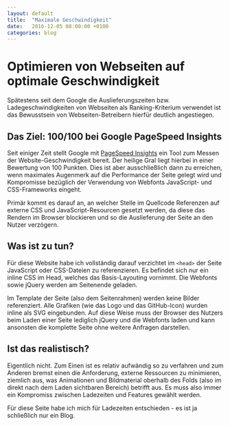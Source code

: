```yaml
---
layout: default
title:  "Maximale Geschwindigkeit"
date:   2016-12-05 08:00:00 +0100
categories: blog
---
```


# Optimieren von Webseiten auf optimale Geschwindigkeit

Spätestens seit dem Google die Auslieferungszeiten bzw. Ladegeschwindigkeiten von Webseiten als Ranking-Kriterium verwendet ist das Bewusstsein von Webseiten-Betreibern hierfür deutlich angestiegen.

## Das Ziel: 100/100 bei Google PageSpeed Insights

Seit einiger Zeit stellt Google mit [PageSpeed Insights][pagespeed-insights] ein Tool zum Messen der Website-Geschwindigkeit bereit. Der heilige Gral liegt hierbei in einer Bewertung von 100 Punkten. Dies ist aber ausschließlich dann zu erreichen, wenn maximales Augenmerk auf die Performance der Seite gelegt wird und Kompromisse bezüglich der Verwendung von Webfonts JavaScript- und CSS-Frameworks eingeht.

Primär kommt es darauf an, an welcher Stelle im Quellcode Referenzen auf externe CSS und JavaScript-Resourcen gesetzt werden, da diese das Rendern im Browser blockieren und so die Auslieferung der Seite an den Nutzer verzögern.

## Was ist zu tun?

Für diese Website habe ich vollständig darauf verzichtet im `<head>` der Seite JavaScript oder CSS-Dateien zu referenzieren. Es befindet sich nur ein inline CSS im Head, welches das Basis-Layouting vornimmt. Die Webfonts sowie jQuery werden am Seitenende geladen. 

Im Template der Seite (also dem Seitenrahmen) werden keine Bilder referenziert. Alle Grafiken (wie das Logo und das GitHub-Icon) wurden inline als SVG eingebunden. Auf diese Weise muss der Browser des Nutzers beim Laden einer Seite lediglich jQuery und die Webfonts laden und kann ansonsten die komplette Seite ohne weitere Anfragen darstellen.

## Ist das realistisch?

Eigentlich nicht. Zum Einen ist es relativ aufwändig so zu verfahren und zum Anderen bremst einen die Anforderung, externe Ressourcen zu minimieren, ziemlich aus, was Animationen und Bildmaterial oberhalb des Folds (also im direkt nach dem Laden sichtbaren Bereich) betrifft aus. Es muss also immer ein Kompromiss zwischen Ladezeiten und Features gewählt werden.

Für diese Seite habe ich mich für Ladezeiten entschieden - es ist ja schließlich nur ein Blog.

[pagespeed-insights]: https://developers.google.com/speed/pagespeed/insights/?url=https%3A%2F%2Fwww.zechendorf.ch%2Fblog%2F2016%2F12%2F05%2Fmaximale-geschwindigkeit.html
